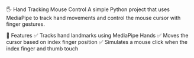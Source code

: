 🖐️ Hand Tracking Mouse Control
A simple Python project that uses MediaPipe to track hand movements and control the mouse cursor with finger gestures.

📌 Features
✅ Tracks hand landmarks using MediaPipe Hands
✅ Moves the cursor based on index finger position
✅ Simulates a mouse click when the index finger and thumb touch
